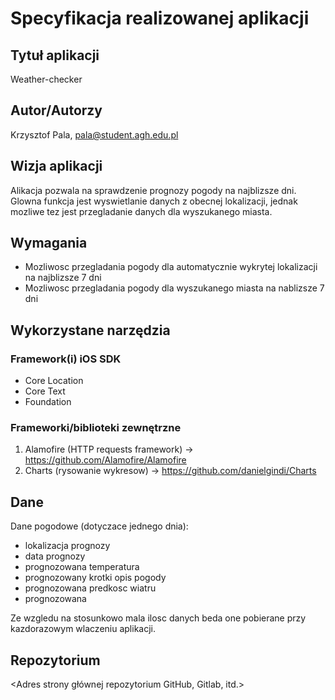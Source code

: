 # Specyfikacja realizowanej aplikacji

## Tytuł aplikacji

Weather-checker

## Autor/Autorzy

Krzysztof Pala, pala@student.agh.edu.pl

## Wizja aplikacji

Alikacja pozwala na sprawdzenie prognozy pogody na najblizsze dni. Glowna funkcja jest wyswietlanie danych z obecnej lokalizacji, jednak mozliwe tez jest przegladanie danych dla wyszukanego miasta. 

## Wymagania

- Mozliwosc przegladania pogody dla automatycznie wykrytej lokalizacji na najblizsze 7 dni
- Mozliwosc przegladania pogody dla wyszukanego miasta na nablizsze 7 dni

## Wykorzystane narzędzia

### Framework(i) iOS SDK
- Core Location
- Core Text
- Foundation

### Frameworki/biblioteki zewnętrzne

1. Alamofire (HTTP requests framework) -> https://github.com/Alamofire/Alamofire
2. Charts (rysowanie wykresow) -> https://github.com/danielgindi/Charts

## Dane

Dane pogodowe (dotyczace jednego dnia):
- lokalizacja prognozy
- data prognozy
- prognozowana temperatura
- prognozowany krotki opis pogody
- prognozowana predkosc wiatru
- prognozowana

Ze wzgledu na stosunkowo mala ilosc danych beda one pobierane przy kazdorazowym wlaczeniu aplikacji.

## Repozytorium

<Adres strony głównej repozytorium GitHub, Gitlab, itd.>

